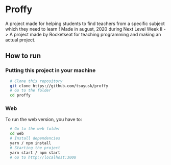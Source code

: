 # Proffy

  A project made for helping students to find teachers from a specific subject which they need to learn !
Made in august, 2020 during Next Level Week II -> A project made by Rocketseat for teaching programming and making an actual project.

## How to run

### Putting this project in your machine
``` bash
  # Clone this repository
  git clone https://github.com/tsuyusk/proffy
  # Go to the folder
  cd proffy
```
### Web
To run the web version, you have to:
``` bash
  # Go to the web folder
  cd web
  # Install dependencies
  yarn / npm install
  # Starting the project
  yarn start / npm start
  # Go to http://localhost:3000
```
